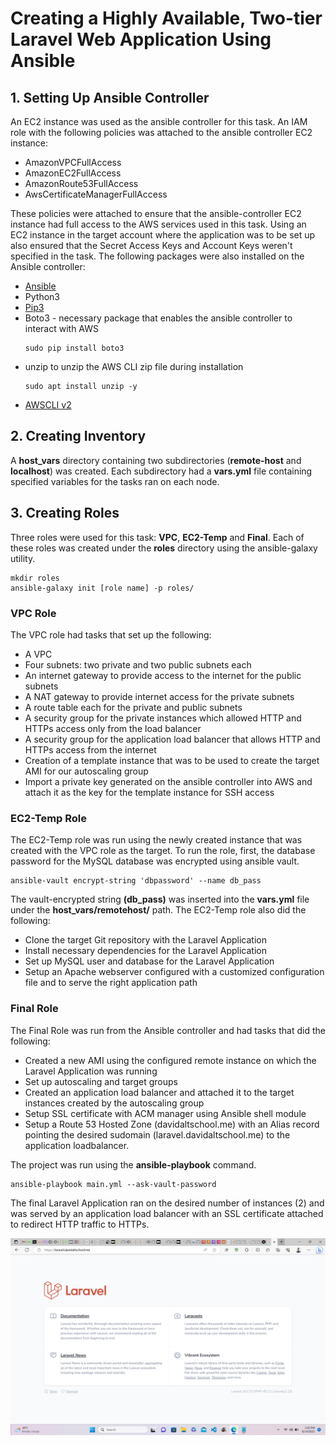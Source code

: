 # Creating a Highly Available, Two-tier Laravel Web Application Using Ansible
## 1. Setting Up Ansible Controller
An EC2 instance was used as the ansible controller for this task. An IAM role with the following policies was attached to the ansible controller EC2 instance:
- AmazonVPCFullAccess
- AmazonEC2FullAccess
- AmazonRoute53FullAccess
- AwsCertificateManagerFullAccess

These policies were attached to ensure that the ansible-controller EC2 instance had full access to the AWS services used in this task. Using an EC2 instance in the target account where the application was to be set up also ensured that the Secret Access Keys and Account Keys weren't specified in the task.
The following packages were also installed on the Ansible controller:
- [Ansible](https://docs.ansible.com/ansible/latest/installation_guide/intro_installation.html)
- Python3
- [Pip3](https://www.educative.io/answers/installing-pip3-in-ubuntu)
- Boto3 - necessary package that enables the ansible controller to interact with AWS
  ```
  sudo pip install boto3
  ```
- unzip to unzip the AWS CLI zip file during installation
  ```
  sudo apt install unzip -y
  ```
- [AWSCLI v2](https://docs.aws.amazon.com/cli/latest/userguide/getting-started-install.html)

## 2. Creating Inventory
A __host_vars__ directory containing two subdirectories (__remote-host__ and __localhost__) was created. Each subdirectory had a __vars.yml__ file containing specified variables for the tasks ran on each node.

## 3. Creating Roles
  Three roles were used for this task: __VPC__, __EC2-Temp__ and __Final__. Each of these roles was created under the __roles__ directory using 
  the ansible-galaxy utility.
  ```
  mkdir roles
  ansible-galaxy init [role name] -p roles/
  ```
  ### VPC Role
  The VPC role had tasks that set up the following:
  - A VPC
  - Four subnets: two private and two public subnets each
  - An internet gateway to provide access to the internet for the public subnets
  - A NAT gateway to provide internet access for the private subnets
  - A route table each for the private and public subnets
  - A security group for the private instances which allowed HTTP and HTTPs access only from the load balancer
  - A security group for the application load balancer that allows HTTP and HTTPs access from the internet
  - Creation of a template instance that was to be used to create the target AMI for our autoscaling group
  - Import a private key generated on the ansible controller into AWS and attach it as the key for the template instance for SSH access
    
  ### EC2-Temp Role
  The EC2-Temp role was run using the newly created instance that was created with the VPC role as the target. To run the role, first, the 
  database password for the MySQL database was encrypted using ansible vault.
  ```
  ansible-vault encrypt-string 'dbpassword' --name db_pass
  ```
  The vault-encrypted string __(db_pass)__ was inserted into the __vars.yml__ file under the __host_vars/remotehost/__ path.
  The EC2-Temp role also did the following:
  - Clone the target Git repository with the Laravel Application
  - Install necessary dependencies for the Laravel Application
  - Set up MySQL user and database for the Laravel Application
  - Setup an Apache webserver configured with a customized configuration file and to serve the right application path
    
   ### Final Role
  The Final Role was run from the Ansible controller and had tasks that did the following:
   - Created a new AMI using the configured remote instance on which the Laravel Application was running
   - Set up autoscaling and target groups
   - Created an application load balancer and attached it to the target instances created by the autoscaling group
   - Setup SSL certificate with ACM manager using Ansible shell module 
   - Setup a Route 53 Hosted Zone (davidaltschool.me) with an Alias record pointing the desired sudomain (laravel.davidaltschool.me) to the application loadbalancer.

  The project was run using the __ansible-playbook__ command.
  ```
  ansible-playbook main.yml --ask-vault-password
  ```
  The final Laravel Application ran on the desired number of instances (2) and was served by an application load balancer with an SSL 
  certificate attached to redirect HTTP traffic to HTTPs.

![Laravel Web Application](laravel.png)
